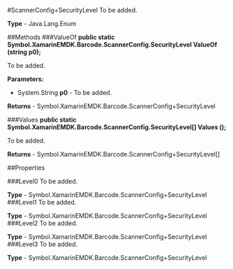 #ScannerConfig+SecurityLevel
To be added.

**Type** - Java.Lang.Enum

##Methods
###ValueOf
**public static Symbol.XamarinEMDK.Barcode.ScannerConfig.SecurityLevel ValueOf (string p0);**

To be added.

**Parameters:** 

* System.String **p0** - To be added.

**Returns** - Symbol.XamarinEMDK.Barcode.ScannerConfig+SecurityLevel

###Values
**public static Symbol.XamarinEMDK.Barcode.ScannerConfig.SecurityLevel[] Values ();**

To be added.


**Returns** - Symbol.XamarinEMDK.Barcode.ScannerConfig+SecurityLevel[]

##Properties

###Level0
To be added.

**Type** - Symbol.XamarinEMDK.Barcode.ScannerConfig+SecurityLevel
###Level1
To be added.

**Type** - Symbol.XamarinEMDK.Barcode.ScannerConfig+SecurityLevel
###Level2
To be added.

**Type** - Symbol.XamarinEMDK.Barcode.ScannerConfig+SecurityLevel
###Level3
To be added.

**Type** - Symbol.XamarinEMDK.Barcode.ScannerConfig+SecurityLevel


